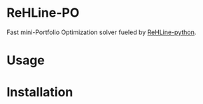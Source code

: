# ReHLine-PO
Fast mini-Portfolio Optimization solver fueled by [ReHLine-python](https://github.com/softmin/ReHLine-python).

# Usage

# Installation